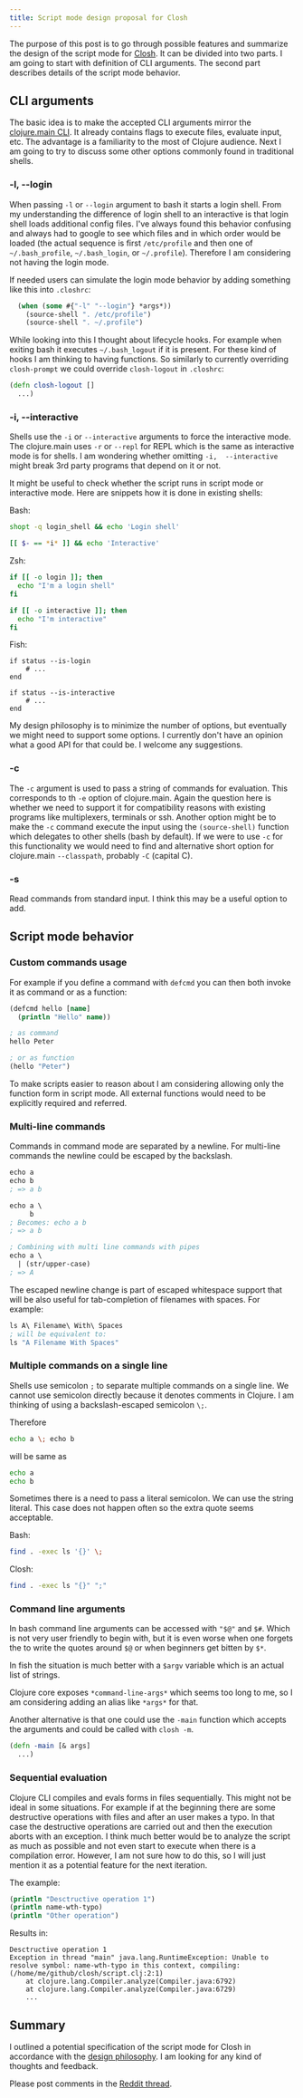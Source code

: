 ```yaml
---
title: Script mode design proposal for Closh
---
```


The purpose of this post is to go through possible features and summarize the design of the script mode for [Closh](https://github.com/dundalek/closh). It can be divided into two parts. I am going to start with definition of CLI arguments. The second part describes details of the script mode behavior.

## CLI arguments

The basic idea is to make the accepted CLI arguments mirror the [clojure.main CLI](https://clojure.org/reference/repl_and_main#_clojure_main_help). It already contains flags to execute files, evaluate input, etc. The advantage is a familiarity to the most of Clojure audience. Next I am going to try to discuss some other options commonly found in traditional shells.

### -l, --login

When passing `-l` or `--login` argument to bash it starts a login shell. From my understanding the difference of login shell to an interactive is that login shell loads additional config files. I've always found this behavior confusing and always had to google to see which files and in which order would be loaded (the actual sequence is first `/etc/profile` and then one of `~/.bash_profile`, `~/.bash_login`, or `~/.profile`). Therefore I am considering not having the login mode.

If needed users can simulate the login mode behavior by adding something like this into `.closhrc`:

```clojure
  (when (some #{"-l" "--login"} *args*))
    (source-shell ". /etc/profile")
    (source-shell ". ~/.profile")
```

While looking into this I thought about lifecycle hooks. For example when exiting bash it executes `~/.bash_logout` if it is present. For these kind of hooks I am thinking to having functions. So similarly to currently overriding `closh-prompt` we could override `closh-logout` in `.closhrc`:

```clojure
(defn closh-logout []
  ...)
```

### -i,  --interactive

Shells use the `-i` or `--interactive` arguments to force the interactive mode. The clojure.main uses `-r` or `--repl` for REPL which is the same as interactive mode is for shells. I am wondering whether omitting `-i,  --interactive` might break 3rd party programs that depend on it or not.

It might be useful to check whether the script runs in script mode or interactive mode. Here are snippets how it is done in existing shells:

Bash:
```sh
shopt -q login_shell && echo 'Login shell'

[[ $- == *i* ]] && echo 'Interactive'
```

Zsh:
```sh
if [[ -o login ]]; then
  echo "I'm a login shell"
fi

if [[ -o interactive ]]; then
  echo "I'm interactive"
fi
```
Fish:

```
if status --is-login
    # ...
end

if status --is-interactive
    # ...
end
```

My design philosophy is to minimize the number of options, but eventually we might need to support some options. I currently don't have an opinion what a good API for that could be. I welcome any suggestions.

### -c

The `-c` argument is used to pass a string of commands for evaluation. This corresponds to th `-e` option of clojure.main. Again the question here is whether we need to support it for compatibility reasons with existing programs like multiplexers, terminals or ssh. Another option might be to make the `-c` command execute the input using the `(source-shell)` function which delegates to other shells (bash by default). If we were to use `-c` for this functionality we would need to find and alternative short option for clojure.main `--classpath`, probably `-C` (capital C).

### -s

Read commands from standard input. I think this may be a useful option to add.


## Script mode behavior


### Custom commands usage

For example if you define a command with `defcmd` you can then both invoke it as command or as a function:

```clojure
(defcmd hello [name]
  (println "Hello" name))

; as command
hello Peter

; or as function
(hello "Peter")
```

To make scripts easier to reason about I am considering allowing only the function form in script mode. All external functions would need to be explicitly required and referred.

### Multi-line commands

Commands in command mode are separated by a newline. For multi-line commands the newline could be escaped by the backslash.

```clojure
echo a
echo b
; => a b

echo a \
     b
; Becomes: echo a b
; => a b

; Combining with multi line commands with pipes
echo a \
  | (str/upper-case)
; => A
```

The escaped newline change is part of escaped whitespace support that will be also useful for tab-completion of filenames with spaces. For example:

```clojure
ls A\ Filename\ With\ Spaces
; will be equivalent to:
ls "A Filename With Spaces"
```


### Multiple commands on a single line

Shells use semicolon `;` to separate multiple commands on a single line. We cannot use semicolon directly because it denotes comments in Clojure. I am thinking of using a backslash-escaped semicolon `\;`.

Therefore

```sh
echo a \; echo b
```
will be same as

```sh
echo a
echo b
```

Sometimes there is a need to pass a literal semicolon. We can use the string literal. This case does not happen often so the extra quote seems acceptable.

Bash:
```sh
find . -exec ls '{}' \;
```

Closh:
```sh
find . -exec ls "{}" ";"
```

### Command line arguments

In bash command line arguments can be accessed with `"$@"` and `$#`. Which is not very user friendly to begin with, but it is even worse when one forgets the to write the quotes around `$@` or when beginners get bitten by `$*`.

In fish the situation is much better with a `$argv` variable which is an actual list of strings.

Clojure core exposes `*command-line-args*` which seems too long to me, so I am considering adding an alias like `*args*` for that.

Another alternative is that one could use the `-main` function which accepts the arguments and could be called with `closh -m`.

```clojure
(defn -main [& args]
  ...)
```

### Sequential evaluation

Clojure CLI compiles and evals forms in files sequentially. This might not be ideal in some situations. For example if at the beginning there are some destructive operations with files and after an user makes a typo. In that case the destructive operations are carried out and then the execution aborts with an exception. I think much better would be to analyze the script as much as possible and not even start to execute when there is a compilation error. However, I am not sure how to do this, so I will just mention it as a potential feature for the next iteration.

The example:

```clojure
(println "Desctructive operation 1")
(println name-wth-typo)
(println "Other operation")
```

Results in:

```
Desctructive operation 1
Exception in thread "main" java.lang.RuntimeException: Unable to resolve symbol: name-wth-typo in this context, compiling:(/home/me/github/closh/script.clj:2:1)
	at clojure.lang.Compiler.analyze(Compiler.java:6792)
	at clojure.lang.Compiler.analyze(Compiler.java:6729)
	...
```

## Summary

I outlined a potential specification of the script mode for Closh in accordance with the [design philosophy](https://github.com/dundalek/closh/blob/master/doc/principles.md). I am looking for any kind of thoughts and feedback.

Please post comments in the [Reddit thread](https://www.reddit.com/r/closh/comments/a71usj/script_mode_design_proposal_for_closh/).
